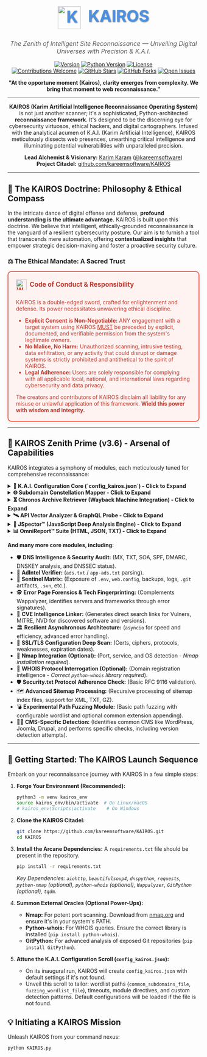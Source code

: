 <div align="center">

<!-- 🎨 KAIROS Banner/Logo - Replace this with your awesome logo 🎨 -->
<!-- Example: <img src="https://raw.githubusercontent.com/kareemsoftware/KAIROS/main/.github/assets/kairos_banner.png" alt="KAIROS Project Banner" width="800"> -->
<h1 style="font-size: 3em; font-weight: bold; color: #4A90E2; text-shadow: 1px 1px 3px #777;">
    <img src="https://raw.githubusercontent.com/kareemsoftware/KAIROS/main/.github/assets/kairos_icon_v2.png" alt="KAIROS Icon" style="vertical-align: middle; height: 60px; margin-right: 10px;"/> <!-- Placeholder for a custom icon -->
    KAIROS
</h1>
<h3 style="color: #333; font-style: italic; font-weight: 300;">
    The Zenith of Intelligent Site Reconnaissance — Unveiling Digital Universes with Precision & K.A.I.
</h3>

[![Version](https://img.shields.io/badge/Version-3.6%20Zenith%20Prime-4A90E2.svg?style=for-the-badge&logo=githubactions)](https://github.com/kareemsoftware/KAIROS)
[![Python Version](https://img.shields.io/badge/Python-3.10%2B-3776AB.svg?style=for-the-badge&logo=python)](https://www.python.org/downloads/)
[![License](https://img.shields.io/github/license/kareemsoftware/KAIROS?color=4CAF50&style=for-the-badge)](LICENSE)
<br>
[![Contributions Welcome](https://img.shields.io/badge/Contributions-Welcome%20&%20Valued!-FF8C00.svg?style=for-the-badge)](#-join-the-kairos-collective-contributing)
[![GitHub Stars](https://img.shields.io/github/stars/kareemsoftware/KAIROS?style=for-the-badge&logo=github&labelColor=black)](https://github.com/kareemsoftware/KAIROS/stargazers)
[![GitHub Forks](https://img.shields.io/github/forks/kareemsoftware/KAIROS?style=for-the-badge&logo=github&labelColor=black)](https://github.com/kareemsoftware/KAIROS/network/members)
[![Open Issues](https://img.shields.io/github/issues/kareemsoftware/KAIROS?style=for-the-badge&logo=github&labelColor=black&color=orange)](https://github.com/kareemsoftware/KAIROS/issues)


**"At the opportune moment (Kairos), clarity emerges from complexity. We bring that moment to web reconnaissance."**

---

**KAIROS (Karim Artificial Intelligence Reconnaissance Operating System)** is not just another scanner; it's a sophisticated, Python-architected **reconnaissance framework**. It's designed to be the discerning eye for cybersecurity virtuosos, ethical hackers, and digital cartographers. Infused with the analytical acumen of K.A.I. (Karim Artificial Intelligence), KAIROS meticulously dissects web presences, unearthing critical intelligence and illuminating potential vulnerabilities with unparalleled precision.

**Lead Alchemist & Visionary:** [Karim Karam](https://www.linkedin.com/in/karim-karam-ahmed/) ([@kareemsoftware](https://github.com/kareemsoftware)) <br>
**Project Citadel:** [github.com/kareemsoftware/KAIROS](https://github.com/kareemsoftware/KAIROS)

</div>

---

## 📜 The KAIROS Doctrine: Philosophy & Ethical Compass

In the intricate dance of digital offense and defense, **profound understanding is the ultimate advantage.** KAIROS is built upon this doctrine. We believe that intelligent, ethically-grounded reconnaissance is the vanguard of a resilient cybersecurity posture. Our aim is to furnish a tool that transcends mere automation, offering **contextualized insights** that empower strategic decision-making and foster a proactive security culture.

### ⚖️ The Ethical Mandate: A Sacred Trust

<div style="border: 2px solid #e74c3c; padding: 20px; border-radius: 10px; background-color: #fff3f2; color: #c0392b; box-shadow: 0 2px 8px rgba(0,0,0,0.1);">
    <h4 style="margin-top: 0; color: #c0392b; font-size: 1.2em;"><img src="https://img.icons8.com/fluency/48/shield-warning.png" alt="Warning Icon" style="vertical-align: middle; height: 28px; margin-right: 8px;"/>Code of Conduct & Responsibility</h4>
    KAIROS is a double-edged sword, crafted for enlightenment and defense. Its power necessitates unwavering ethical discipline.
    <ul>
        <li><strong>Explicit Consent is Non-Negotiable:</strong> ANY engagement with a target system using KAIROS <u>MUST</u> be preceded by explicit, documented, and verifiable permission from the system's legitimate owners.</li>
        <li><strong>No Malice, No Harm:</strong> Unauthorized scanning, intrusive testing, data exfiltration, or any activity that could disrupt or damage systems is strictly prohibited and antithetical to the spirit of KAIROS.</li>
        <li><strong>Legal Adherence:</strong> Users are solely responsible for complying with all applicable local, national, and international laws regarding cybersecurity and data privacy.</li>
    </ul>
    The creators and contributors of KAIROS disclaim all liability for any misuse or unlawful application of this framework.
    <strong>Wield this power with wisdom and integrity.</strong>
</div>

---

## 🌟 KAIROS Zenith Prime (v3.6) - Arsenal of Capabilities

KAIROS integrates a symphony of modules, each meticulously tuned for comprehensive reconnaissance:

<details>
<summary><strong>🧠 K.A.I. Configuration Core (`config_kairos.json`) - Click to Expand</strong></summary>
<p style="padding-left: 20px; border-left: 3px solid #4A90E2; background-color: #f0f8ff; margin-top: 5px; padding: 10px; border-radius: 5px;">
    The sentient heart of KAIROS. A dynamic JSON-based control center allowing for granular customization of:
    <ul>
        <li>Scanner behavior (timeouts, concurrency, user-agent).</li>
        <li>Module activation & parameters (enable/disable Nmap scan, WHOIS, Wayback, etc.).</li>
        <li>Custom wordlist paths (subdomains, fuzzing).</li>
        <li>Detection patterns (sensitive files, malware signatures, API keys, interesting JS patterns).</li>
        <li>CMS-specific configurations.</li>
    </ul>
    <em>KAIROS adapts to your mission, not the other way around.</em>
</p>
</details>

<details>
<summary><strong>🌐 Subdomain Constellation Mapper - Click to Expand</strong></summary>
<p style="padding-left: 20px; border-left: 3px solid #4A90E2; background-color: #f0f8ff; margin-top: 5px; padding: 10px; border-radius: 5px;">
    Charting the hidden archipelagos of the target's domain:
    <ul>
        <li><strong>Certificate Transparency Log Mining:</strong> Leverages `crt.sh` for exhaustive discovery of SSL/TLS certificate-linked subdomains.</li>
        <li><strong>Intelligent Bruteforce Engine:</strong> Employs customizable, file-based wordlists with adaptive techniques and basic Wildcard DNS detection.</li>
        <li><strong>Verification of Discovered Subdomains:</strong> Attempts to connect to discovered subdomains via HTTP/HTTPS to confirm their activity.</li>
    </ul>
</p>
</details>

<details>
<summary><strong>⏳ Chronos Archive Retriever (Wayback Machine Integration) - Click to Expand</strong></summary>
<p style="padding-left: 20px; border-left: 3px solid #4A90E2; background-color: #f0f8ff; margin-top: 5px; padding: 10px; border-radius: 5px;">
    Peering into the digital past:
    <ul>
        <li>Interfaces with the Wayback Machine's CDX API to unearth historical URLs, forgotten content, snapshots of previous site structures, and potentially exposed, since-removed sensitive files.</li>
        <li>Identifies shifts in technology stacks or content over time.</li>
        <li>Utilizes heuristics to identify potentially sensitive files in archives.</li>
    </ul>
</p>
</details>

<details>
<summary><strong>🛰️ API Vector Analyzer & GraphQL Probe - Click to Expand</strong></summary>
<p style="padding-left: 20px; border-left: 3px solid #4A90E2; background-color: #f0f8ff; margin-top: 5px; padding: 10px; border-radius: 5px;">
    Mapping the arteries of data exchange:
    <ul>
        <li>Heuristically identifies common API endpoints (RESTful patterns, `/api/vX`, etc.).</li>
        <li>Discovers Swagger/OpenAPI specification files (`swagger.json`, `openapi.json`, `*api-docs*`) and performs basic parsing of defined paths.</li>
        <li>Probes for active GraphQL interfaces and attempts basic introspection where permissible.</li>
    </ul>
</p>
</details>

<details>
<summary><strong>🔬 JSpector™ (JavaScript Deep Analysis Engine) - Click to Expand</strong></summary>
<p style="padding-left: 20px; border-left: 3px solid #4A90E2; background-color: #f0f8ff; margin-top: 5px; padding: 10px; border-radius: 5px;">
    A meticulous static analysis engine for client-side JavaScript (dynamic analysis is a future feature):
    <ul>
        <li><strong>Secret Seeker:</strong> Hunts for embedded API keys, tokens, credentials, and sensitive hardcoded strings.</li>
        <li><strong>Endpoint Extractor:</strong> Identifies AJAX calls, WebSocket URLs, and other communication channels.</li>
        <li><strong>Malware Signature Detection:</strong> Scans for patterns indicative of cryptojackers, ad injectors, and other malicious scripts.</li>
        <li><strong>Interesting Pattern Discovery:</strong> Identifies internal IP addresses, cloud storage URLs (S3, GCS, Azure Blob), and developer comments (TODO/FIXME).</li>
    </ul>
</p>
</details>

<details>
<summary><strong>📊 OmniReport™ Suite (HTML, JSON, TXT) - Click to Expand</strong></summary>
<p style="padding-left: 20px; border-left: 3px solid #4A90E2; background-color: #f0f8ff; margin-top: 5px; padding: 10px; border-radius: 5px;">
    Intelligence delivered with clarity and utility:
    <ul>
        <li><strong>Interactive HTML5 Dashboard:</strong> A rich, dynamic report with collapsible sections, a table of contents, embedded links, severity color-coding, and a clean, professional aesthetic.</li>
        <li><strong>Structured JSON Data Stream:</strong> Machine-interpretable output, ideal for SIEM integration, data warehousing, or custom scripting. All findings, meticulously organized.</li>
        <li><strong>Concise TXT Executive Brief:</strong> A human-readable summary highlighting critical findings and actionable intelligence for quick dissemination.</li>
    </ul>
</p>
</details>

**And many more core modules, including:**

*   🛡️ **DNS Intelligence & Security Audit:** (MX, TXT, SOA, SPF, DMARC, DNSKEY analysis, and DNSSEC status).
*   📢 **AdIntel Verifier:** (`ads.txt` / `app-ads.txt` parsing).
*   🔑 **Sentinel Matrix:** (Exposure of `.env`, `web.config`, backups, logs, `.git` artifacts, `.svn`, etc.).
*   🕵️ **Error Page Forensics & Tech Fingerprinting:** (Complements Wappalyzer, identifies servers and frameworks through error signatures).
*   🔗 **CVE Intelligence Linker:** (Generates direct search links for Vulners, MITRE, NVD for discovered software and versions).
*   🏛️ **Resilient Asynchronous Architecture:** (`asyncio` for speed and efficiency, advanced error handling).
*   🔐 **SSL/TLS Configuration Deep Scan:** (Certs, ciphers, protocols, weaknesses, expiration dates).
*   🚪 **Nmap Integration (Optional):** (Port, service, and OS detection - *Nmap installation required*).
*   📜 **WHOIS Protocol Interrogation (Optional):** (Domain registration intelligence - *Correct `python-whois` library required*).
*   🛡️ **Security.txt Protocol Adherence Check:** (Basic RFC 9116 validation).
*   🗺️ **Advanced Sitemap Processing:** (Recursive processing of sitemap index files, support for XML, TXT, GZ).
*   💣 **Experimental Path Fuzzing Module:** (Basic path fuzzing with configurable wordlist and optional common extension appending).
*   🕵️‍♂️ **CMS-Specific Detection:** (Identifies common CMS like WordPress, Joomla, Drupal, and performs specific checks, including version detection attempts).

---

## 🚀 Getting Started: The KAIROS Launch Sequence

Embark on your reconnaissance journey with KAIROS in a few simple steps:

1.  **Forge Your Environment (Recommended):**
    ```bash
    python3 -m venv kairos_env
    source kairos_env/bin/activate  # On Linux/macOS
    # kairos_env\Scripts\activate    # On Windows
    ```

2.  **Clone the KAIROS Citadel:**
    ```bash
    git clone https://github.com/kareemsoftware/KAIROS.git
    cd KAIROS
    ```

3.  **Install the Arcane Dependencies:**
    A `requirements.txt` file should be present in the repository.
    ```bash
    pip install -r requirements.txt
    ```
    *Key Dependencies: `aiohttp`, `beautifulsoup4`, `dnspython`, `requests`, `python-nmap` (optional), `python-whois` (optional), `Wappalyzer`, `GitPython` (optional), `tqdm`.*

4.  **Summon External Oracles (Optional Power-Ups):**
    *   **Nmap:** For potent port scanning. Download from [nmap.org](https://nmap.org/download.html) and ensure it's in your system's PATH.
    *   **Python-whois:** For WHOIS queries. Ensure the correct library is installed (`pip install python-whois`).
    *   **GitPython:** For advanced analysis of exposed Git repositories (`pip install GitPython`).

5.  **Attune the K.A.I. Configuration Scroll (`config_kairos.json`):**
    *   On its inaugural run, KAIROS will create `config_kairos.json` with default settings if it's not found.
    *   Unveil this scroll to tailor: wordlist paths (`common_subdomains_file`, `fuzzing_wordlist_file`), timeouts, module directives, and custom detection patterns. Default configurations will be loaded if the file is not found.

## 💡 Initiating a KAIROS Mission

Unleash KAIROS from your command nexus:

```bash
python KAIROS.py
